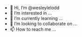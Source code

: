 - 👋 Hi, I’m @wesleylelodd
- 👀 I’m interested in ...
- 🌱 I’m currently learning ...
- 💞️ I’m looking to collaborate on ...
- 📫 How to reach me ...

<!---
wesleylelodd/wesleylelodd is a ✨ special ✨ repository because its `README.md` (this file) appears on your GitHub profile.
You can click the Preview link to take a look at your changes.
--->
